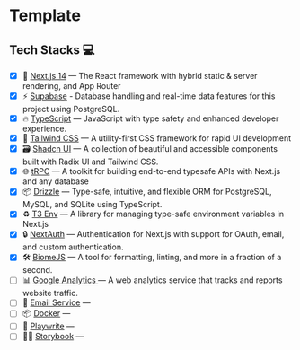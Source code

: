 # Template

## Tech Stacks 💻

- [x] 🚀 [Next.js 14](https://nextjs.org) — The React framework with hybrid static & server rendering, and App Router
- [x] ⚡ [Supabase]() - Database handling and real-time data features for this project using PostgreSQL.
- [x] 🔥 [TypeScript](https://www.typescriptlang.org) — JavaScript with type safety and enhanced developer experience.
- [x] 💅 [Tailwind CSS](https://tailwindcss.com) — A utility-first CSS framework for rapid UI development
- [x] 🗃 [Shadcn UI](https://ui.shadcn.com/) — A collection of beautiful and accessible components built with Radix UI and Tailwind CSS.
- [x] 🌐 [tRPC](https://trpc.io) — A toolkit for building end-to-end typesafe APIs with Next.js and any database
- [x] 📦 [Drizzle](https://orm.drizzle.team) — Type-safe, intuitive, and flexible ORM for PostgreSQL, MySQL, and SQLite using TypeScript.
- [x] ♻️ [T3 Env](https://env.t3.gg/) — A library for managing type-safe environment variables in Next.js
- [x] 🔒 [NextAuth](https://next-auth.js.org/) — Authentication for Next.js with support for OAuth, email, and custom authentication.
- [x] 🛠 [BiomeJS](https://biomejs.dev/) — A tool for formatting, linting, and more in a fraction of a second.
- [ ] 📊 [Google Analytics ](https://analytics.google.com/) — A web analytics service that tracks and reports website traffic.
- [ ] 📨 [Email Service]() —
- [ ] 📦 [Docker]() —
- [ ] 🧪 [Playwrite]() —
- [ ] 👨‍💻 [Storybook]() —

<!-- ## Usage Details
 - **Supabase:** This template uses Supabase to handle the PostgreSQL database and real-time data features. Supabase offers an easy-to-use interface and powerful features for managing databases and real-time subscriptions.

 - **Drizzle:** Drizzle is used for database migrations, providing a type-safe, intuitive, and flexible ORM that simplifies interactions with PostgreSQL, MySQL, and SQLite databases.

 - **Next.js:** Next.js powers the core of the application, offering hybrid static & server rendering and routing capabilities.

 - **tRPC:** tRPC enables building typesafe APIs, ensuring end-to-end type safety across the full stack.

 - **NextAuth:** NextAuth is implemented to manage authentication, supporting OAuth, email, and custom authentication methods.

 - **T3 Env:** T3 Env is used to manage type-safe environment variables, ensuring consistency and security in configuration.

 - **BiomeJS:** BiomeJS is utilized for formatting, linting, and other code quality tasks, enhancing development speed and code maintainability. -->